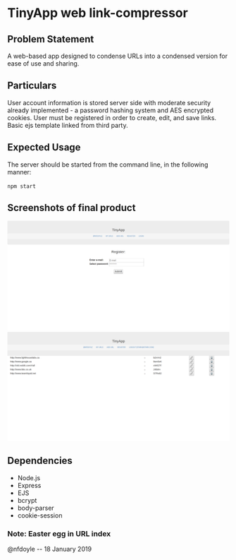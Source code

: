 # TinyApp web link-compressor

## Problem Statement

A web-based app designed to condense URLs into a condensed version for ease of use and sharing.

## Particulars

User account information is stored server side with moderate security already implemented - a password hashing system and AES encrypted cookies. User must be registered in order to create, edit, and save links. Basic ejs template linked from third party.

## Expected Usage

The server should be started from the command line, in the following manner:

`npm start`

## Screenshots of final product

!["Screenshot of register page"](https://github.com/nfdoyle/tinyapp-project/blob/master/docs/register-page.png?raw=true)
!["Screenshot of urls page"](https://github.com/nfdoyle/tinyapp-project/blob/master/docs/urls-page.png?raw=true)

## Dependencies

- Node.js
- Express
- EJS
- bcrypt
- body-parser
- cookie-session

### Note: Easter egg in URL index

@nfdoyle -- 18 January 2019
